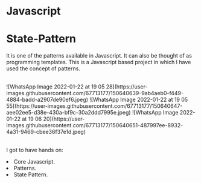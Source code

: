 # Javascript
# State-Pattern
It is one of the patterns available in Javascript. It can also be thought of as programming templates. 
This is a Javascript based project in which I have used the concept of patterns. 
<br>
<!-- <br><a href="#"> <img src="https://is.gd/G4bDj5"></a> -->
<br>
![WhatsApp Image 2022-01-22 at 19 05 28](https://user-images.githubusercontent.com/67713177/150640639-9ab4aeb0-f449-4884-badd-a2907de90ef6.jpeg)
![WhatsApp Image 2022-01-22 at 19 05 55](https://user-images.githubusercontent.com/67713177/150640647-aee02ee5-d38e-430a-bf9c-30a2ddd7995e.jpeg)
![WhatsApp Image 2022-01-22 at 19 06 20](https://user-images.githubusercontent.com/67713177/150640651-487997ee-8932-4a31-9469-cbee36f37e1d.jpeg)


<br>I got to have hands on:
<li>Core Javascript.
<li>Patterns.
<li>State Pattern.
